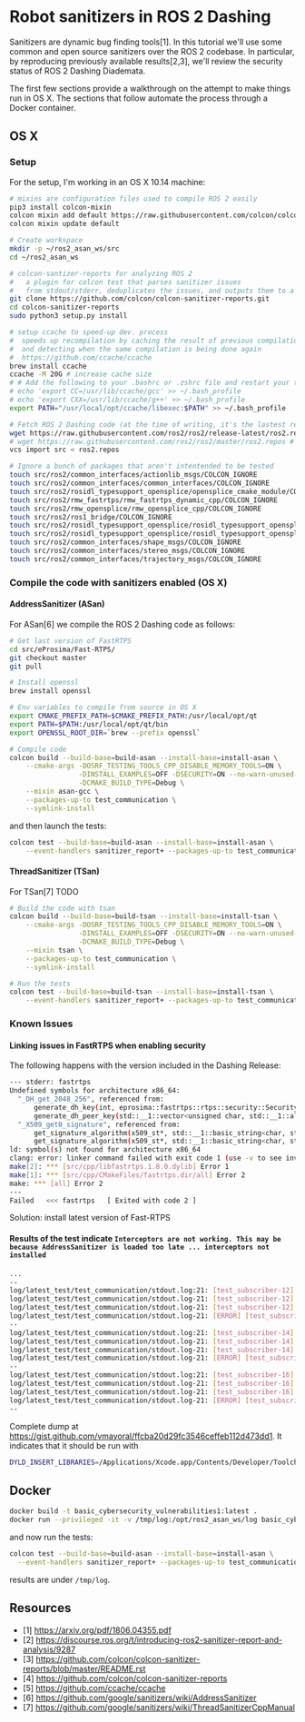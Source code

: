 # Robot sanitizers in ROS 2 Dashing

Sanitizers are dynamic bug finding tools[1]. In this tutorial we'll use some common and open source sanitizers over the ROS 2 codebase. In particular, by reproducing previously available results[2,3], we'll review the security status of ROS 2 Dashing Diademata.

The first few sections provide a walkthrough on the attempt to make things run in OS X. The sections that follow automate the process through a Docker container.

## OS X
### Setup
For the setup, I'm working in an OS X 10.14 machine:
```bash
# mixins are configuration files used to compile ROS 2 easily
pip3 install colcon-mixin
colcon mixin add default https://raw.githubusercontent.com/colcon/colcon-mixin-repository/master/index.yaml
colcon mixin update default

# Create workspace
mkdir -p ~/ros2_asan_ws/src
cd ~/ros2_asan_ws

# colcon-santizer-reports for analyzing ROS 2
#   a plugin for colcon test that parses sanitizer issues 
#   from stdout/stderr, deduplicates the issues, and outputs them to a CSV.
git clone https://github.com/colcon/colcon-sanitizer-reports.git
cd colcon-sanitizer-reports
sudo python3 setup.py install

# setup ccache to speed-up dev. process
#  speeds up recompilation by caching the result of previous compilations 
#  and detecting when the same compilation is being done again
#  https://github.com/ccache/ccache
brew install ccache
ccache -M 20G # increase cache size
# # Add the following to your .bashrc or .zshrc file and restart your terminal:
# echo 'export CC=/usr/lib/ccache/gcc' >> ~/.bash_profile
# echo 'export CXX=/usr/lib/ccache/g++' >> ~/.bash_profile
export PATH="/usr/local/opt/ccache/libexec:$PATH" >> ~/.bash_profile

# Fetch ROS 2 Dashing code (at the time of writing, it's the lastest release)
wget https://raw.githubusercontent.com/ros2/ros2/release-latest/ros2.repos
# wget https://raw.githubusercontent.com/ros2/ros2/master/ros2.repos # fetch latest status of the code instead
vcs import src < ros2.repos

# Ignore a bunch of packages that aren't intentended to be tested
touch src/ros2/common_interfaces/actionlib_msgs/COLCON_IGNORE
touch src/ros2/common_interfaces/common_interfaces/COLCON_IGNORE
touch src/ros2/rosidl_typesupport_opensplice/opensplice_cmake_module/COLCON_IGNORE
touch src/ros2/rmw_fastrtps/rmw_fastrtps_dynamic_cpp/COLCON_IGNORE
touch src/ros2/rmw_opensplice/rmw_opensplice_cpp/COLCON_IGNORE
touch src/ros2/ros1_bridge/COLCON_IGNORE
touch src/ros2/rosidl_typesupport_opensplice/rosidl_typesupport_opensplice_c/COLCON_IGNORE
touch src/ros2/rosidl_typesupport_opensplice/rosidl_typesupport_opensplice_cpp/COLCON_IGNORE
touch src/ros2/common_interfaces/shape_msgs/COLCON_IGNORE
touch src/ros2/common_interfaces/stereo_msgs/COLCON_IGNORE
touch src/ros2/common_interfaces/trajectory_msgs/COLCON_IGNORE

```

### Compile the code with sanitizers enabled (OS X)
#### AddressSanitizer (ASan)
For ASan[6] we compile the ROS 2 Dashing code as follows:
```bash
# Get last version of FastRTPS
cd src/eProsima/Fast-RTPS/
git checkout master
git pull

# Install openssl
brew install openssl

# Env variables to compile from source in OS X
export CMAKE_PREFIX_PATH=$CMAKE_PREFIX_PATH:/usr/local/opt/qt
export PATH=$PATH:/usr/local/opt/qt/bin
export OPENSSL_ROOT_DIR=`brew --prefix openssl`

# Compile code 
colcon build --build-base=build-asan --install-base=install-asan \
    --cmake-args -DOSRF_TESTING_TOOLS_CPP_DISABLE_MEMORY_TOOLS=ON \
                 -DINSTALL_EXAMPLES=OFF -DSECURITY=ON --no-warn-unused-cli \
                 -DCMAKE_BUILD_TYPE=Debug \
    --mixin asan-gcc \
    --packages-up-to test_communication \
    --symlink-install
```

and then launch the tests:
```bash
colcon test --build-base=build-asan --install-base=install-asan \
    --event-handlers sanitizer_report+ --packages-up-to test_communication
```

#### ThreadSanitizer (TSan)
For TSan[7] TODO
```bash
# Build the code with tsan
colcon build --build-base=build-tsan --install-base=install-tsan \
    --cmake-args -DOSRF_TESTING_TOOLS_CPP_DISABLE_MEMORY_TOOLS=ON \
                 -DINSTALL_EXAMPLES=OFF -DSECURITY=ON --no-warn-unused-cli \
                 -DCMAKE_BUILD_TYPE=Debug \
    --mixin tsan \
    --packages-up-to test_communication \
    --symlink-install

# Run the tests
colcon test --build-base=build-tsan --install-base=install-tsan \
    --event-handlers sanitizer_report+ --packages-up-to test_communication
```

### Known Issues
#### Linking issues in FastRTPS when enabling security
The following happens with the version included in the Dashing Release:
```bash
--- stderr: fastrtps
Undefined symbols for architecture x86_64:
  "_DH_get_2048_256", referenced from:
      generate_dh_key(int, eprosima::fastrtps::rtps::security::SecurityException&) in PKIDH.cpp.o
      generate_dh_peer_key(std::__1::vector<unsigned char, std::__1::allocator<unsigned char> > const&, eprosima::fastrtps::rtps::security::SecurityException&, int) in PKIDH.cpp.o
  "_X509_get0_signature", referenced from:
      get_signature_algorithm(x509_st*, std::__1::basic_string<char, std::__1::char_traits<char>, std::__1::allocator<char> >&, eprosima::fastrtps::rtps::security::SecurityException&) in PKIDH.cpp.o
      get_signature_algorithm(x509_st*, std::__1::basic_string<char, std::__1::char_traits<char>, std::__1::allocator<char> >&, eprosima::fastrtps::rtps::security::SecurityException&) in Permissions.cpp.o
ld: symbol(s) not found for architecture x86_64
clang: error: linker command failed with exit code 1 (use -v to see invocation)
make[2]: *** [src/cpp/libfastrtps.1.8.0.dylib] Error 1
make[1]: *** [src/cpp/CMakeFiles/fastrtps.dir/all] Error 2
make: *** [all] Error 2
---
Failed   <<< fastrtps	[ Exited with code 2 ]
```

Solution: install latest version of Fast-RTPS

#### Results of the test indicate `Interceptors are not working. This may be because AddressSanitizer is loaded too late ... interceptors not installed`

```bash
...
--
log/latest_test/test_communication/stdout.log:21: [test_subscriber-12] ==3301==ERROR: Interceptors are not working. This may be because AddressSanitizer is loaded too late (e.g. via dlopen). Please launch the executable with:
log/latest_test/test_communication/stdout.log-21: [test_subscriber-12] DYLD_INSERT_LIBRARIES=/Applications/Xcode.app/Contents/Developer/Toolchains/XcodeDefault.xctoolchain/usr/lib/clang/10.0.1/lib/darwin/libclang_rt.asan_osx_dynamic.dylib
log/latest_test/test_communication/stdout.log-21: [test_subscriber-12] "interceptors not installed" && 0
log/latest_test/test_communication/stdout.log-21: [ERROR] [test_subscriber-12]: process has died [pid 3301, exit code -6, cmd '/usr/local/opt/python/bin/python3.7 /Users/victor/ros2_asan_ws/src/ros2/system_tests/test_communication/test/subscriber_py.py Defaults /test_time_15_20_17'].
--
log/latest_test/test_communication/stdout.log:21: [test_subscriber-14] ==3303==ERROR: Interceptors are not working. This may be because AddressSanitizer is loaded too late (e.g. via dlopen). Please launch the executable with:
log/latest_test/test_communication/stdout.log-21: [test_subscriber-14] DYLD_INSERT_LIBRARIES=/Applications/Xcode.app/Contents/Developer/Toolchains/XcodeDefault.xctoolchain/usr/lib/clang/10.0.1/lib/darwin/libclang_rt.asan_osx_dynamic.dylib
log/latest_test/test_communication/stdout.log-21: [test_subscriber-14] "interceptors not installed" && 0
log/latest_test/test_communication/stdout.log-21: [ERROR] [test_subscriber-14]: process has died [pid 3303, exit code -6, cmd '/usr/local/opt/python/bin/python3.7 /Users/victor/ros2_asan_ws/src/ros2/system_tests/test_communication/test/subscriber_py.py Empty /test_time_15_20_17'].
--
log/latest_test/test_communication/stdout.log:21: [test_subscriber-16] ==3305==ERROR: Interceptors are not working. This may be because AddressSanitizer is loaded too late (e.g. via dlopen). Please launch the executable with:
log/latest_test/test_communication/stdout.log-21: [test_subscriber-16] DYLD_INSERT_LIBRARIES=/Applications/Xcode.app/Contents/Developer/Toolchains/XcodeDefault.xctoolchain/usr/lib/clang/10.0.1/lib/darwin/libclang_rt.asan_osx_dynamic.dylib
log/latest_test/test_communication/stdout.log-21: [test_subscriber-16] "interceptors not installed" && 0
log/latest_test/test_communication/stdout.log-21: [ERROR] [test_subscriber-16]: process has died [pid 3305, exit code -6, cmd '/usr/local/opt/python/bin/python3.7 /Users/victor/ros2_asan_ws/src/ros2/system_tests/test_communication/test/subscriber_py.py MultiNested /test_time_15_20_18'].
--
```

Complete dump at https://gist.github.com/vmayoral/ffcba20d29fc3546ceffeb112d473dd1. It indicates that it should be run with
```bash
DYLD_INSERT_LIBRARIES=/Applications/Xcode.app/Contents/Developer/Toolchains/XcodeDefault.xctoolchain/usr/lib/clang/10.0.1/lib/darwin/libclang_rt.asan_osx_dynamic.dylib
```

## Docker
```bash
docker build -t basic_cybersecurity_vulnerabilities1:latest .
docker run --privileged -it -v /tmp/log:/opt/ros2_asan_ws/log basic_cybersecurity_vulnerabilities1:latest /bin/bash
```
and now run the tests:
```bash
colcon test --build-base=build-asan --install-base=install-asan \
  --event-handlers sanitizer_report+ --packages-up-to test_communication
```
results are under `/tmp/log`.

## Resources
- [1] https://arxiv.org/pdf/1806.04355.pdf
- [2] https://discourse.ros.org/t/introducing-ros2-sanitizer-report-and-analysis/9287
- [3] https://github.com/colcon/colcon-sanitizer-reports/blob/master/README.rst
- [4] https://github.com/colcon/colcon-sanitizer-reports
- [5] https://github.com/ccache/ccache
- [6] https://github.com/google/sanitizers/wiki/AddressSanitizer
- [7] https://github.com/google/sanitizers/wiki/ThreadSanitizerCppManual